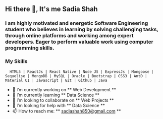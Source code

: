 ## Hi there 👋, It's me Sadia Shah
   ### I am highly motivated and energetic Software Engineering student who believes in learning by solving challenging tasks, through online platforms and working among     expert developers. Eager to perform valuable work using computer programming skills.
   
  ### My Skills
      HTML5 | ReactJs | React Native | Node JS | ExpressJs | Mongoose | Sequelise | MongoDB | MySQL | Oracle | Bootstrap | CSS3 | AntD | Material UI | Javascript | Git | Github | Java

- 🔭 I’m currently working on ** Web Development **
- 🌱 I’m currently learning ** Data Science **
- 👯 I’m looking to collaborate on ** Web Projects **
- 🤔 I’m looking for help with ** Data Science **
- 📫 How to reach me: ** sadiashah850@gmail.com **

<!--
**Sadia-hub/Sadia-hub** is a ✨ _special_ ✨ repository because its `README.md` (this file) appears on your GitHub profile.

Here are some ideas to get you started:

- 🔭 I’m currently working on ...
- 🌱 I’m currently learning ...
- 👯 I’m looking to collaborate on ...
- 🤔 I’m looking for help with ...
- 💬 Ask me about ...
- 📫 How to reach me: ...
- 😄 Pronouns: ...
- ⚡ Fun fact: ...
-->
